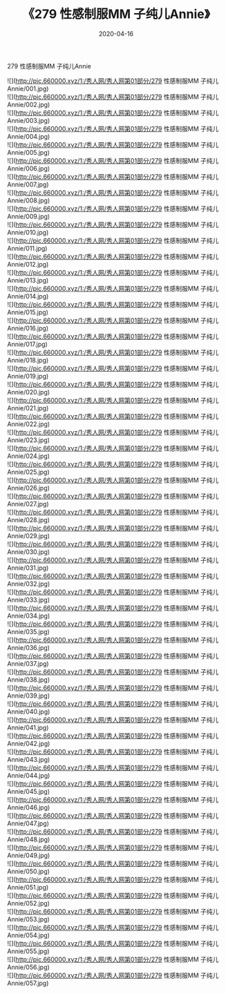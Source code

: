﻿---
layout: post
title:  《279 性感制服MM 子纯儿Annie》
date:   2020-04-16
img: http://pic.660000.xyz/1:/秀人网/秀人网第01部分/279 性感制服MM 子纯儿Annie/000.jpg
categories: [美女, 清纯, 唯美]
---

279 性感制服MM 子纯儿Annie

  ![](http://pic.660000.xyz/1:/秀人网/秀人网第01部分/279 性感制服MM 子纯儿Annie/001.jpg) <br> ![](http://pic.660000.xyz/1:/秀人网/秀人网第01部分/279 性感制服MM 子纯儿Annie/002.jpg) <br> ![](http://pic.660000.xyz/1:/秀人网/秀人网第01部分/279 性感制服MM 子纯儿Annie/003.jpg) <br> ![](http://pic.660000.xyz/1:/秀人网/秀人网第01部分/279 性感制服MM 子纯儿Annie/004.jpg) <br> ![](http://pic.660000.xyz/1:/秀人网/秀人网第01部分/279 性感制服MM 子纯儿Annie/005.jpg) <br> ![](http://pic.660000.xyz/1:/秀人网/秀人网第01部分/279 性感制服MM 子纯儿Annie/006.jpg) <br> ![](http://pic.660000.xyz/1:/秀人网/秀人网第01部分/279 性感制服MM 子纯儿Annie/007.jpg) <br> ![](http://pic.660000.xyz/1:/秀人网/秀人网第01部分/279 性感制服MM 子纯儿Annie/008.jpg) <br> ![](http://pic.660000.xyz/1:/秀人网/秀人网第01部分/279 性感制服MM 子纯儿Annie/009.jpg) <br> ![](http://pic.660000.xyz/1:/秀人网/秀人网第01部分/279 性感制服MM 子纯儿Annie/010.jpg) <br> ![](http://pic.660000.xyz/1:/秀人网/秀人网第01部分/279 性感制服MM 子纯儿Annie/011.jpg) <br> ![](http://pic.660000.xyz/1:/秀人网/秀人网第01部分/279 性感制服MM 子纯儿Annie/012.jpg) <br> ![](http://pic.660000.xyz/1:/秀人网/秀人网第01部分/279 性感制服MM 子纯儿Annie/013.jpg) <br> ![](http://pic.660000.xyz/1:/秀人网/秀人网第01部分/279 性感制服MM 子纯儿Annie/014.jpg) <br> ![](http://pic.660000.xyz/1:/秀人网/秀人网第01部分/279 性感制服MM 子纯儿Annie/015.jpg) <br> ![](http://pic.660000.xyz/1:/秀人网/秀人网第01部分/279 性感制服MM 子纯儿Annie/016.jpg) <br> ![](http://pic.660000.xyz/1:/秀人网/秀人网第01部分/279 性感制服MM 子纯儿Annie/017.jpg) <br> ![](http://pic.660000.xyz/1:/秀人网/秀人网第01部分/279 性感制服MM 子纯儿Annie/018.jpg) <br> ![](http://pic.660000.xyz/1:/秀人网/秀人网第01部分/279 性感制服MM 子纯儿Annie/019.jpg) <br> ![](http://pic.660000.xyz/1:/秀人网/秀人网第01部分/279 性感制服MM 子纯儿Annie/020.jpg) <br> ![](http://pic.660000.xyz/1:/秀人网/秀人网第01部分/279 性感制服MM 子纯儿Annie/021.jpg) <br> ![](http://pic.660000.xyz/1:/秀人网/秀人网第01部分/279 性感制服MM 子纯儿Annie/022.jpg) <br> ![](http://pic.660000.xyz/1:/秀人网/秀人网第01部分/279 性感制服MM 子纯儿Annie/023.jpg) <br> ![](http://pic.660000.xyz/1:/秀人网/秀人网第01部分/279 性感制服MM 子纯儿Annie/024.jpg) <br> ![](http://pic.660000.xyz/1:/秀人网/秀人网第01部分/279 性感制服MM 子纯儿Annie/025.jpg) <br> ![](http://pic.660000.xyz/1:/秀人网/秀人网第01部分/279 性感制服MM 子纯儿Annie/026.jpg) <br> ![](http://pic.660000.xyz/1:/秀人网/秀人网第01部分/279 性感制服MM 子纯儿Annie/027.jpg) <br> ![](http://pic.660000.xyz/1:/秀人网/秀人网第01部分/279 性感制服MM 子纯儿Annie/028.jpg) <br> ![](http://pic.660000.xyz/1:/秀人网/秀人网第01部分/279 性感制服MM 子纯儿Annie/029.jpg) <br> ![](http://pic.660000.xyz/1:/秀人网/秀人网第01部分/279 性感制服MM 子纯儿Annie/030.jpg) <br> ![](http://pic.660000.xyz/1:/秀人网/秀人网第01部分/279 性感制服MM 子纯儿Annie/031.jpg) <br> ![](http://pic.660000.xyz/1:/秀人网/秀人网第01部分/279 性感制服MM 子纯儿Annie/032.jpg) <br> ![](http://pic.660000.xyz/1:/秀人网/秀人网第01部分/279 性感制服MM 子纯儿Annie/033.jpg) <br> ![](http://pic.660000.xyz/1:/秀人网/秀人网第01部分/279 性感制服MM 子纯儿Annie/034.jpg) <br> ![](http://pic.660000.xyz/1:/秀人网/秀人网第01部分/279 性感制服MM 子纯儿Annie/035.jpg) <br> ![](http://pic.660000.xyz/1:/秀人网/秀人网第01部分/279 性感制服MM 子纯儿Annie/036.jpg) <br> ![](http://pic.660000.xyz/1:/秀人网/秀人网第01部分/279 性感制服MM 子纯儿Annie/037.jpg) <br> ![](http://pic.660000.xyz/1:/秀人网/秀人网第01部分/279 性感制服MM 子纯儿Annie/038.jpg) <br> ![](http://pic.660000.xyz/1:/秀人网/秀人网第01部分/279 性感制服MM 子纯儿Annie/039.jpg) <br> ![](http://pic.660000.xyz/1:/秀人网/秀人网第01部分/279 性感制服MM 子纯儿Annie/040.jpg) <br> ![](http://pic.660000.xyz/1:/秀人网/秀人网第01部分/279 性感制服MM 子纯儿Annie/041.jpg) <br> ![](http://pic.660000.xyz/1:/秀人网/秀人网第01部分/279 性感制服MM 子纯儿Annie/042.jpg) <br> ![](http://pic.660000.xyz/1:/秀人网/秀人网第01部分/279 性感制服MM 子纯儿Annie/043.jpg) <br> ![](http://pic.660000.xyz/1:/秀人网/秀人网第01部分/279 性感制服MM 子纯儿Annie/044.jpg) <br> ![](http://pic.660000.xyz/1:/秀人网/秀人网第01部分/279 性感制服MM 子纯儿Annie/045.jpg) <br> ![](http://pic.660000.xyz/1:/秀人网/秀人网第01部分/279 性感制服MM 子纯儿Annie/046.jpg) <br> ![](http://pic.660000.xyz/1:/秀人网/秀人网第01部分/279 性感制服MM 子纯儿Annie/047.jpg) <br> ![](http://pic.660000.xyz/1:/秀人网/秀人网第01部分/279 性感制服MM 子纯儿Annie/048.jpg) <br> ![](http://pic.660000.xyz/1:/秀人网/秀人网第01部分/279 性感制服MM 子纯儿Annie/049.jpg) <br> ![](http://pic.660000.xyz/1:/秀人网/秀人网第01部分/279 性感制服MM 子纯儿Annie/050.jpg) <br> ![](http://pic.660000.xyz/1:/秀人网/秀人网第01部分/279 性感制服MM 子纯儿Annie/051.jpg) <br> ![](http://pic.660000.xyz/1:/秀人网/秀人网第01部分/279 性感制服MM 子纯儿Annie/052.jpg) <br> ![](http://pic.660000.xyz/1:/秀人网/秀人网第01部分/279 性感制服MM 子纯儿Annie/053.jpg) <br> ![](http://pic.660000.xyz/1:/秀人网/秀人网第01部分/279 性感制服MM 子纯儿Annie/054.jpg) <br> ![](http://pic.660000.xyz/1:/秀人网/秀人网第01部分/279 性感制服MM 子纯儿Annie/055.jpg) <br> ![](http://pic.660000.xyz/1:/秀人网/秀人网第01部分/279 性感制服MM 子纯儿Annie/056.jpg) <br> ![](http://pic.660000.xyz/1:/秀人网/秀人网第01部分/279 性感制服MM 子纯儿Annie/057.jpg) <br>